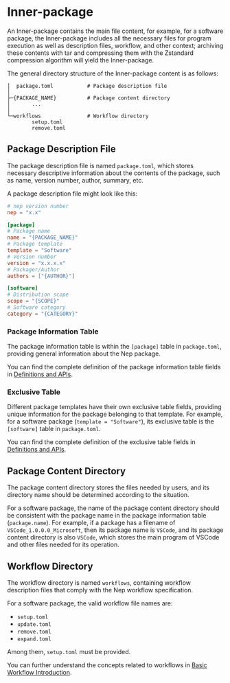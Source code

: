 # Inner-package
An Inner-package contains the main file content, for example, for a software package, the Inner-package includes all the necessary files for program execution as well as description files, workflow, and other context; archiving these contents with tar and compressing them with the Zstandard compression algorithm will yield the Inner-package.

The general directory structure of the Inner-package content is as follows:
```
│  package.toml           # Package description file
│
├─{PACKAGE_NAME}          # Package content directory
│       ...
│
└─workflows               # Workflow directory
        setup.toml
        remove.toml
```
## Package Description File
The package description file is named `package.toml`, which stores necessary descriptive information about the contents of the package, such as name, version number, author, summary, etc.

A package description file might look like this:
```toml
# nep version number
nep = "x.x"

[package]
# Package name
name = "{PACKAGE_NAME}"
# Package template
template = "Software"
# Version number
version = "x.x.x.x"
# Packager/Author
authors = ["{AUTHOR}"]

[software]
# Distribution scope
scope = "{SCOPE}"
# Software category
category = "{CATEGORY}"
```
### Package Information Table
The package information table is within the `[package]` table in `package.toml`, providing general information about the Nep package.

You can find the complete definition of the package information table fields in [Definitions and APIs](/nep/definition/1-package).
### Exclusive Table
Different package templates have their own exclusive table fields, providing unique information for the package belonging to that template. For example, for a software package (`template = "Software"`), its exclusive table is the `[software]` table in `package.toml`.

You can find the complete definition of the exclusive table fields in [Definitions and APIs](/nep/definition/1-package).
## Package Content Directory
The package content directory stores the files needed by users, and its directory name should be determined according to the situation.

For a software package, the name of the package content directory should be consistent with the package name in the package information table (`package.name`). For example, if a package has a filename of `VSCode_1.0.0.0_Microsoft`, then its package name is `VSCode`, and its package content directory is also `VSCode`, which stores the main program of VSCode and other files needed for its operation.
## Workflow Directory
The workflow directory is named `workflows`, containing workflow description files that comply with the Nep workflow specification.

For a software package, the valid workflow file names are:
* `setup.toml`
* `update.toml`
* `remove.toml`
* `expand.toml`

Among them, `setup.toml` must be provided.

You can further understand the concepts related to workflows in [Basic Workflow Introduction](/nep/workflow/1-basic).
